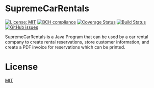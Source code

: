 # SupremeCarRentals 
[![License: MIT](https://img.shields.io/badge/License-MIT-yellow.svg)](https://opensource.org/licenses/MIT) [![BCH compliance](https://bettercodehub.com/edge/badge/payamyek/SupremeCarRental?branch=master&token=00bf02c40b1c1628f2a9ee6755618da7bac9d17e)](https://bettercodehub.com/) [![Coverage Status](https://coveralls.io/repos/github/payamyek/SupremeCarRentals/badge.svg?branch=master)](https://coveralls.io/github/payamyek/SupremeCarRentals?branch=master) [![Build Status](https://travis-ci.com/payamyek/SupremeCarRentals.svg?branch=master)](https://travis-ci.com/payamyek/SupremeCarRentals) [![GitHub issues](https://img.shields.io/github/issues/Naereen/StrapDown.js.svg)](https://github.com/payamyek/SupremeCarRentals/issues)

SupremeCarRentals is a Java Program that can be used by a car rental company to create rental reservations, store customer information, and create a PDF invoice for reservations which can be printed.

# License
[MIT](https://github.com/payamyek/SupremeCarRentals/blob/master/LICENSE)
